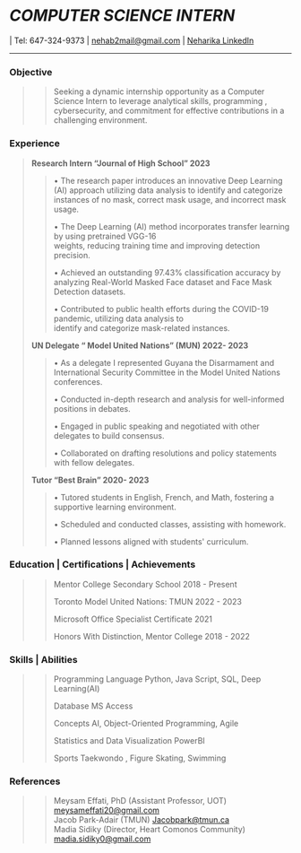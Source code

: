 # _COMPUTER SCIENCE INTERN_
| Tel: 647-324-9373 | nehab2mail@gmail.com | [Neharika LinkedIn](https://www.linkedin.com/in/neharika-boddakayala-99937b284/)
***
### Objective
>> Seeking a dynamic internship opportunity as a Computer Science Intern to leverage analytical skills,
programming , cybersecurity, and commitment for effective contributions in a challenging environment.

### Experience
  > **Research Intern  “Journal of High School”              2023**
   >> •	The research paper introduces an innovative Deep Learning (AI) approach utilizing data analysis 
        to identify and categorize instances of no mask, correct mask usage, and incorrect mask usage.
>   > 
  >>  •	The Deep Learning (AI) method incorporates transfer learning by using pretrained VGG-16    
        weights, reducing training time and improving detection precision.
>   > 
  >>  •	Achieved an outstanding 97.43% classification accuracy by analyzing Real-World Masked Face 
        dataset and Face Mask Detection datasets.
>   > 
  >>  •	Contributed to public health efforts during the COVID-19 pandemic, utilizing data analysis to   
        identify and categorize mask-related instances.  	
>   >
>   > 
> **UN Delegate   “ Model United Nations”  (MUN)             2022- 2023**
 >>  •	As a delegate I represented Guyana the Disarmament and International Security Committee in 
        the   Model United Nations conferences.
> >  
 >>  •	Conducted in-depth research and analysis for well-informed positions in debates.
> > 
 >>  •	Engaged in public speaking and negotiated with other delegates to build consensus.
> > 
 >>  •	Collaborated on drafting resolutions and policy statements with fellow delegates.
>   >
>   > 
> **Tutor   “Best Brain”                                   2020- 2023**
 >>  •	Tutored students in English, French, and Math, fostering a supportive learning environment.
> > 
 >>  •	Scheduled and conducted classes, assisting with homework.
> > 
 >>  •	Planned lessons aligned with students' curriculum.
>   >
>   >     
### Education | Certifications | Achievements
 >>  Mentor College Secondary School	                       2018 - Present
> > 
 >>  Toronto Model United Nations: TMUN                     2022 - 2023
> > 
 >>  Microsoft Office Specialist Certificate                2021
> > 
 >>  Honors With Distinction, Mentor College                2018 - 2022    
>   >
>   > 
### Skills | Abilities
 >>  Programming Language			              Python, Java Script, SQL, Deep Learning(AI)
> > 
 >>  Database     		        		          MS Access
> > 
 >>  Concepts					                      AI, Object-Oriented Programming, Agile
> > 
 >>  Statistics and Data Visualization      PowerBI
> > 
 >>  Sports            		 		              Taekwondo , Figure Skating, Swimming  
>   >
>   >     
### References
 >>  Meysam Effati, PhD (Assistant Professor, UOT)          meysameffati20@gmail.com                    
 >>  Jacob Park-Adair  (TMUN)     		                       Jacobpark@tmun.ca                          
 >>  Madia Sidiky (Director, Heart Comonos Community)       madia.sidiky0@gmail.com
